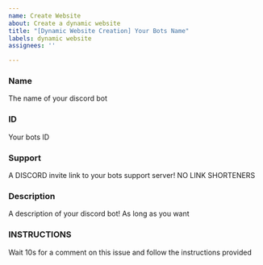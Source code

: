 ```yaml
---
name: Create Website
about: Create a dynamic website
title: "[Dynamic Website Creation] Your Bots Name"
labels: dynamic website
assignees: ''

---
```


### Name

The name of your discord bot

### ID

Your bots ID

### Support

A DISCORD invite link to your bots support server! NO LINK SHORTENERS

### Description

A description of your discord bot! As long as you want


### INSTRUCTIONS
Wait 10s for a comment on this issue and follow the instructions provided
